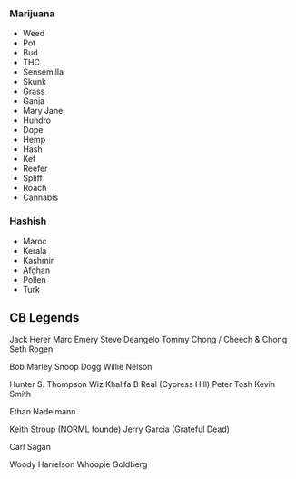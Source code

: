 ### Marijuana

-   Weed
-   Pot
-   Bud
-   THC
-   Sensemilla
-   Skunk
-   Grass
-   Ganja
-   Mary Jane
-   Hundro
-   Dope
-   Hemp
-   Hash
-   Kef
-   Reefer
-   Spliff
-   Roach
-   Cannabis

### Hashish

-   Maroc
-   Kerala
-   Kashmir
-   Afghan
-   Pollen
-   Turk


## CB Legends

Jack Herer
Marc Emery
Steve Deangelo
Tommy Chong / Cheech & Chong
Seth Rogen

Bob Marley
Snoop Dogg
Willie Nelson


Hunter S. Thompson
Wiz Khalifa
B Real (Cypress Hill)
Peter Tosh
Kevin Smith

Ethan Nadelmann

Keith Stroup (NORML founde)
Jerry Garcia (Grateful Dead)

Carl Sagan

Woody Harrelson
Whoopie Goldberg


